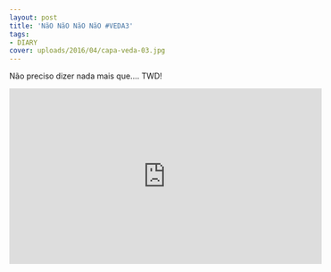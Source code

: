 ```yaml
---
layout: post
title: 'NãO NãO NãO NãO #VEDA3'
tags:
- DIARY
cover: uploads/2016/04/capa-veda-03.jpg
---
```


Não preciso dizer nada mais que.... TWD!

<iframe width="560" height="315" src="https://www.youtube.com/embed/9MEzWqKs2Ec" frameborder="0" allowfullscreen></iframe>
